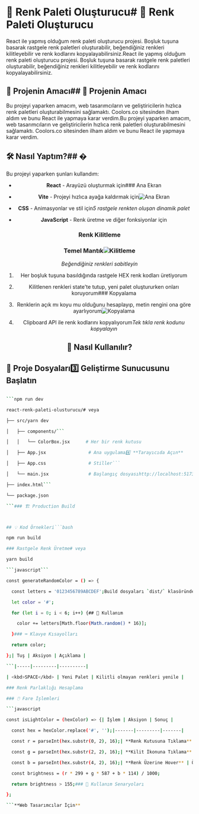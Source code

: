 # 🎨 Renk Paleti Oluşturucu# 🎨 Renk Paleti Oluşturucu



React ile yapmış olduğum renk paleti oluşturucu projesi. Boşluk tuşuna basarak rastgele renk paletleri oluşturabilir, beğendiğiniz renkleri kilitleyebilir ve renk kodlarını kopyalayabilirsiniz.React ile yapmış olduğum renk paleti oluşturucu projesi. Boşluk tuşuna basarak rastgele renk paletleri oluşturabilir, beğendiğiniz renkleri kilitleyebilir ve renk kodlarını kopyalayabilirsiniz.



## 📝 Projenin Amacı## 📝 Projenin Amacı



Bu projeyi yaparken amacım, web tasarımcıların ve geliştiricilerin hızlıca renk paletleri oluşturabilmesini sağlamaktı. Coolors.co sitesinden ilham aldım ve bunu React ile yapmaya karar verdim.Bu projeyi yaparken amacım, web tasarımcıların ve geliştiricilerin hızlıca renk paletleri oluşturabilmesini sağlamaktı. Coolors.co sitesinden ilham aldım ve bunu React ile yapmaya karar verdim.


## 🛠️ Nasıl Yaptım?## � 



Bu projeyi yaparken şunları kullandım:<div align="center">



- **React** - Arayüzü oluşturmak için### Ana Ekran

- **Vite** - Projeyi hızlıca ayağa kaldırmak için![Ana Ekran](./screenshots/main-screen.png)

- **CSS** - Animasyonlar ve stil için*5 rastgele renkten oluşan dinamik palet*

- **JavaScript** - Renk üretme ve diğer fonksiyonlar için

### Renk Kilitleme

### Temel Mantık![Kilitleme](./screenshots/lock-feature.png)

*Beğendiğiniz renkleri sabitleyin*

1. Her boşluk tuşuna basıldığında rastgele HEX renk kodları üretiyorum

2. Kilitlenen renkleri state'te tutup, yeni palet oluştururken onları koruyorum### Kopyalama

3. Renklerin açık mı koyu mu olduğunu hesaplayıp, metin rengini ona göre ayarlıyorum![Kopyalama](./screenshots/copy-feature.png)

4. Clipboard API ile renk kodlarını kopyalıyorum*Tek tıkla renk kodunu kopyalayın*



## 🚀 Nasıl Kullanılır?</div>



## 📂 Proje Dosyaları3️⃣ **Geliştirme Sunucusunu Başlatın**

```bash

```npm run dev

react-renk-paleti-olusturucu/# veya

├── src/yarn dev

│   ├── components/```

│   │   └── ColorBox.jsx      # Her bir renk kutusu

│   ├── App.jsx                # Ana uygulama4️⃣ **Tarayıcıda Açın**

│   ├── App.css                # Stiller```

│   └── main.jsx               # Başlangıç dosyasıhttp://localhost:5173

├── index.html```

└── package.json

```### 🏗️ Production Build



## 💡 Kod Örnekleri```bash

npm run build

### Rastgele Renk Üretme# veya

yarn build

```javascript```

const generateRandomColor = () => {

  const letters = '0123456789ABCDEF';Build dosyaları `dist/` klasöründe oluşturulacaktır.

  let color = '#';

  for (let i = 0; i < 6; i++) {## 📖 Kullanım

    color += letters[Math.floor(Math.random() * 16)];

  }### ⌨️ Klavye Kısayolları

  return color;

};| Tuş | Aksiyon | Açıklama |

```|-----|---------|----------|

| <kbd>SPACE</kbd> | Yeni Palet | Kilitli olmayan renkleri yenile |

### Renk Parlaklığı Hesaplama

### 🖱️ Fare İşlemleri

```javascript

const isLightColor = (hexColor) => {| İşlem | Aksiyon | Sonuç |

  const hex = hexColor.replace('#', '');|-------|---------|-------|

  const r = parseInt(hex.substr(0, 2), 16);| **Renk Kutusuna Tıklama** | Kopyala | Renk kodu panoya kopyalanır |

  const g = parseInt(hex.substr(2, 2), 16);| **Kilit İkonuna Tıklama** | Kilitle/Aç | Rengi sabitler veya serbest bırakır |

  const b = parseInt(hex.substr(4, 2), 16);| **Renk Üzerine Hover** | Önizle | Kopyalama ikonu görünür |

  const brightness = (r * 299 + g * 587 + b * 114) / 1000;

  return brightness > 155;### 🎯 Kullanım Senaryoları

};

```**Web Tasarımcılar İçin**

```

